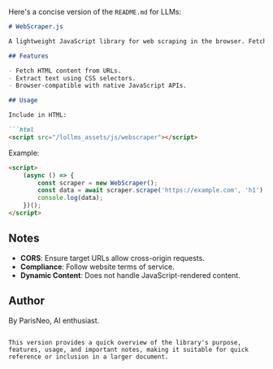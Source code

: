 Here's a concise version of the `README.md` for LLMs:

```markdown
# WebScraper.js

A lightweight JavaScript library for web scraping in the browser. Fetch and extract data using CSS selectors.

## Features

- Fetch HTML content from URLs.
- Extract text using CSS selectors.
- Browser-compatible with native JavaScript APIs.

## Usage

Include in HTML:

```html
<script src="/lollms_assets/js/webscraper"></script>
```

Example:

```html
<script>
    (async () => {
        const scraper = new WebScraper();
        const data = await scraper.scrape('https://example.com', 'h1');
        console.log(data);
    })();
</script>
```

## Notes

- **CORS**: Ensure target URLs allow cross-origin requests.
- **Compliance**: Follow website terms of service.
- **Dynamic Content**: Does not handle JavaScript-rendered content.

## Author

By ParisNeo, AI enthusiast.
```

This version provides a quick overview of the library's purpose, features, usage, and important notes, making it suitable for quick reference or inclusion in a larger document.